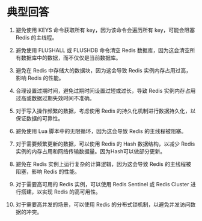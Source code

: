 # 典型回答

1. 避免使用 KEYS 命令获取所有 key，因为该命令会遍历所有 key，可能会阻塞 Redis 的主线程。

2. 避免使用 FLUSHALL 或 FLUSHDB 命令清空 Redis 数据库，因为这会清空所有数据库中的数据，而不仅仅是当前数据库。

3. 避免在 Redis 中存储大的数据块，因为这会导致 Redis 实例内存占用过高，影响 Redis 的性能。

4. 合理设置过期时间，避免过期时间设置过短或过长，导致 Redis 实例内存占用过高或数据过期失效时间不准确。

5. 对于写入操作频繁的数据，考虑使用 Redis 的持久化机制进行数据持久化，以保证数据的可靠性。

6. 避免使用 Lua 脚本中的无限循环，因为这会导致 Redis 的主线程被阻塞。

7. 对于需要频繁更新的数据，可以使用 Redis 的 Hash 数据结构，以减少 Redis 实例的内存占用和网络传输数据量。因为Hash可以做部分更新。

8. 避免在 Redis 实例上运行复杂的计算逻辑，因为这会导致 Redis 的主线程被阻塞，影响 Redis 的性能。

9. 对于需要高可用的 Redis 实例，可以使用 Redis Sentinel 或 Redis Cluster 进行搭建，以实现 Redis 的高可用性。

10. 对于需要高并发的场景，可以使用 Redis 的分布式锁机制，以避免并发访问数据的冲突。
